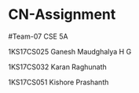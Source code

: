 # CN-Assignment

#Team-07 CSE 5A

1KS17CS025 Ganesh Maudghalya H G

1KS17CS032 Karan Raghunath

1KS17CS051 Kishore Prashanth

